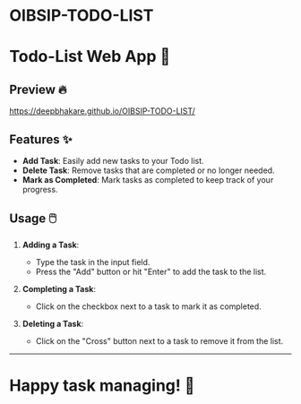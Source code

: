 # OIBSIP-TODO-LIST

# Todo-List Web App 📝

## Preview 🔥

https://deepbhakare.github.io/OIBSIP-TODO-LIST/

## Features ✨

- **Add Task**: Easily add new tasks to your Todo list.
- **Delete Task**: Remove tasks that are completed or no longer needed.
- **Mark as Completed**: Mark tasks as completed to keep track of your progress.

## Usage 🖱️

1. **Adding a Task**:

   - Type the task in the input field.
   - Press the "Add" button or hit "Enter" to add the task to the list.

2. **Completing a Task**:

   - Click on the checkbox next to a task to mark it as completed.

3. **Deleting a Task**:
   - Click on the "Cross" button next to a task to remove it from the list.



---

# Happy task managing! 🎉

